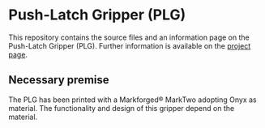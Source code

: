 # Push-Latch Gripper (PLG) 

This repository contains the source files and an information page on the Push-Latch Gripper (PLG).
Further information is available on the [project page](https://made-iit.github.io/plg/).

## Necessary premise

The PLG has been printed with a Markforged® MarkTwo adopting Onyx as material. The functionality and design of this gripper depend on the material. 
